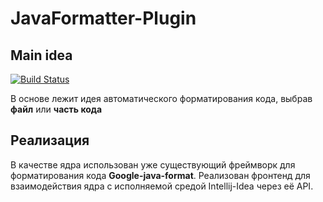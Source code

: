 # JavaFormatter-Plugin
## Main idea
[![Build Status](https://travis-ci.com/MikhniukR/JavaFormatter-Plugin.svg?branch=master)](https://travis-ci.com/MikhniukR/JavaFormatter-Plugin)

В основе лежит идея автоматического форматирования кода, выбрав **файл** или **часть кода**
## Реализация
В качестве ядра использован уже существующий фреймворк для форматирования кода **Google-java-format**. Реализован фронтенд для взаимодействия ядра с исполняемой средой Intellij-Idea через её API.